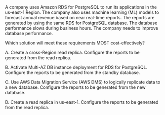 A company uses Amazon RDS for PostgreSQL to run its applications in the us-east-1 Region. The company also uses machine learning (ML) models to forecast annual revenue based on near real-time reports. The reports are generated by using the same RDS for PostgreSQL database. The database performance slows during business hours. The company needs to improve database performance.

Which solution will meet these requirements MOST cost-effectively?

A. Create a cross-Region read replica. Configure the reports to be generated from the read replica.

B. Activate Multi-AZ DB instance deployment for RDS for PostgreSQL. Configure the reports to be generated from the standby database.

C. Use AWS Data Migration Service (AWS DMS) to logically replicate data to a new database. Configure the reports to be generated from the new database.

D. Create a read replica in us-east-1. Configure the reports to be generated from the read replica.
